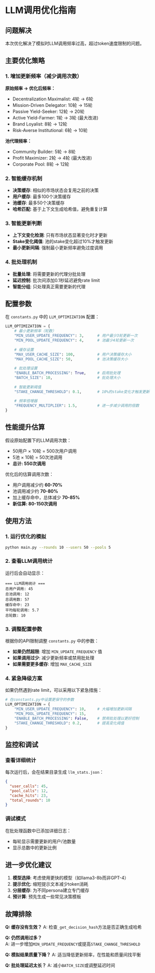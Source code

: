 # LLM调用优化指南

## 问题解决

本次优化解决了模拟时LLM调用频率过高，超过token速度限制的问题。

## 主要优化策略

### 1. 增加更新频率（减少调用次数）

**原始频率 → 优化后频率：**
- Decentralization Maximalist: 4轮 → 6轮
- Mission-Driven Delegator: 10轮 → 15轮  
- Passive Yield-Seeker: 12轮 → 20轮
- Active Yield-Farmer: 1轮 → 3轮 (最大改进)
- Brand Loyalist: 8轮 → 12轮
- Risk-Averse Institutional: 6轮 → 10轮

**池代理频率：**
- Community Builder: 5轮 → 8轮
- Profit Maximizer: 2轮 → 4轮 (最大改进)
- Corporate Pool: 8轮 → 12轮

### 2. 智能缓存机制

- **决策缓存**: 相似的市场状态会复用之前的决策
- **用户缓存**: 最多100个决策缓存
- **池缓存**: 最多50个决策缓存
- **哈希匹配**: 基于上下文生成哈希值，避免重复计算

### 3. 智能更新判断

- **上下文变化检测**: 只有市场状态显著变化时才更新
- **Stake变化阈值**: 池的stake变化超过10%才触发更新
- **最小更新间隔**: 强制最小更新频率避免过度调用

### 4. 批处理机制

- **批量处理**: 将需要更新的代理分批处理
- **延迟控制**: 批次间添加0.1秒延迟避免rate limit
- **智能分组**: 只处理真正需要更新的代理

## 配置参数

在 `constants.py` 中的 `LLM_OPTIMIZATION` 配置：

```python
LLM_OPTIMIZATION = {
    # 最小更新频率（轮数）
    "MIN_USER_UPDATE_FREQUENCY": 3,      # 用户最少3轮更新一次
    "MIN_POOL_UPDATE_FREQUENCY": 4,      # 池最少4轮更新一次
    
    # 缓存设置
    "MAX_USER_CACHE_SIZE": 100,          # 用户决策缓存大小
    "MAX_POOL_CACHE_SIZE": 50,           # 池决策缓存大小
    
    # 批处理设置
    "ENABLE_BATCH_PROCESSING": True,     # 启用批处理
    "BATCH_SIZE": 10,                    # 批处理大小
    
    # 智能更新阈值
    "STAKE_CHANGE_THRESHOLD": 0.1,       # 10%的stake变化才触发更新
    
    # 频率倍增器
    "FREQUENCY_MULTIPLIER": 1.5,         # 进一步减少调用的倍数
}
```

## 性能提升估算

假设原始配置下的LLM调用次数：
- 50用户 × 10轮 = 500次用户调用
- 5池 × 10轮 = 50次池调用
- **总计: 550次调用**

优化后的估算调用次数：
- 用户调用减少约 **60-70%**
- 池调用减少约 **70-80%**
- 加上缓存命中，总体减少 **70-85%**
- **新估算: 80-150次调用**

## 使用方法

### 1. 运行优化的模拟

```bash
python main.py --rounds 10 --users 50 --pools 5
```

### 2. 查看LLM调用统计

运行后会自动显示：
```
=== LLM调用统计 ===
总用户调用: 45
总池调用: 12
总调用数: 57
缓存命中: 23
平均每轮调用: 5.7
总轮数: 10
```

### 3. 调整配置参数

根据你的API限制调整 `constants.py` 中的参数：

- **如果仍然超限**: 增加 `MIN_UPDATE_FREQUENCY` 值
- **如果调用过少**: 减少更新频率或禁用批处理
- **如果需要更多缓存**: 增加 `MAX_CACHE_SIZE`

### 4. 紧急降级方案

如果仍然遇到rate limit，可以采用以下紧急措施：

```python
# 在constants.py中设置更保守的参数
LLM_OPTIMIZATION = {
    "MIN_USER_UPDATE_FREQUENCY": 10,     # 大幅增加更新间隔
    "MIN_POOL_UPDATE_FREQUENCY": 15,
    "ENABLE_BATCH_PROCESSING": False,    # 禁用批处理以更好控制
    "STAKE_CHANGE_THRESHOLD": 0.2,       # 提高变化阈值
}
```

## 监控和调试

### 查看详细统计

每次运行后，会在结果目录生成 `llm_stats.json`：

```json
{
  "user_calls": 45,
  "pool_calls": 12,
  "cache_hits": 23,
  "total_rounds": 10
}
```

### 调试模式

在批处理函数中已添加详细日志：
- 每轮显示需要更新的用户/池数量
- 显示总数中的更新比例

## 进一步优化建议

1. **模型选择**: 考虑使用更快的模型（如llama3-8b而非GPT-4）
2. **提示优化**: 缩短提示文本减少token消耗
3. **分层缓存**: 为不同persona建立专门缓存
4. **预计算**: 预先生成一些常见决策模板

## 故障排除

**Q: 缓存没有生效？**
A: 检查`_get_decision_hash`方法是否正确生成哈希

**Q: 仍然调用过多？**  
A: 进一步增加`MIN_UPDATE_FREQUENCY`或提高`STAKE_CHANGE_THRESHOLD`

**Q: 模拟结果质量下降？**
A: 适当降低更新频率，在性能和质量间找平衡

**Q: 批处理延迟太长？**
A: 减小`BATCH_SIZE`或调整延迟时间